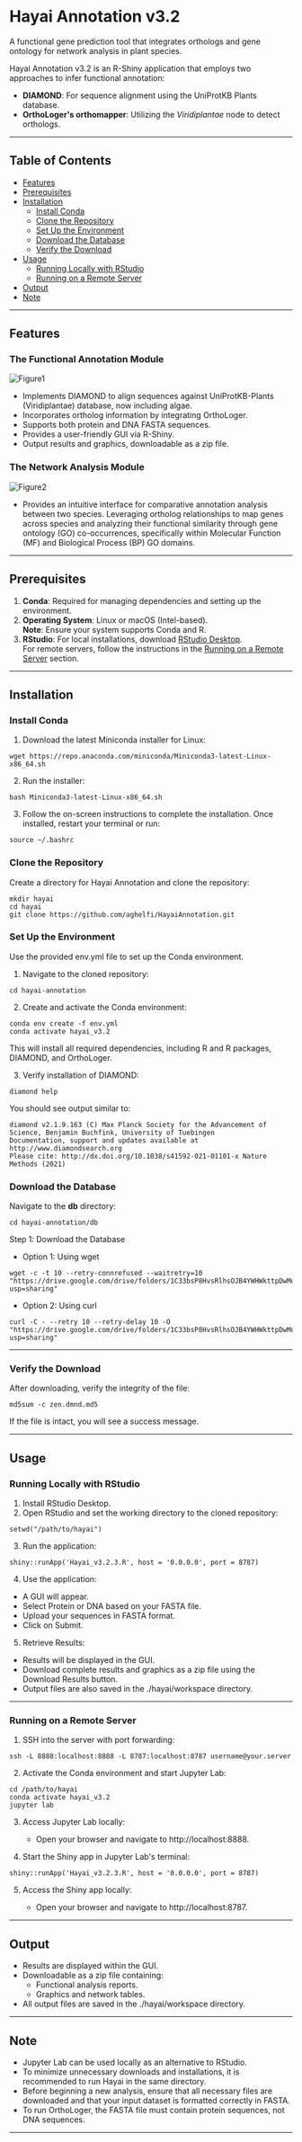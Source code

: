 # Hayai Annotation v3.2

A functional gene prediction tool that integrates orthologs and gene ontology for network analysis in plant species.

Hayai Annotation v3.2 is an R-Shiny application that employs two approaches to infer functional annotation:

- **DIAMOND**: For sequence alignment using the UniProtKB Plants database.
- **OrthoLoger's orthomapper**: Utilizing the *Viridiplantae* node to detect orthologs.

---

## Table of Contents

- [Features](#features)
- [Prerequisites](#prerequisites)
- [Installation](#installation)
  - [Install Conda](#install-conda)
  - [Clone the Repository](#clone-the-repository)
  - [Set Up the Environment](#set-up-the-environment)
  - [Download the Database](#download-the-database)
  - [Verify the Download](#verify-the-download)
- [Usage](#usage)
  - [Running Locally with RStudio](#running-locally-with-rstudio)
  - [Running on a Remote Server](#running-on-a-remote-server)
- [Output](#output)
- [Note](#note)

---

## Features

### The Functional Annotation Module

  ![Figure1](https://github.com/user-attachments/assets/f2c8c95c-0533-4370-bff7-fe96de82aebd)

  - Implements DIAMOND to align sequences against UniProtKB-Plants (Viridiplantae) database, now including algae.
  - Incorporates ortholog information by integrating OrthoLoger.
  - Supports both protein and DNA FASTA sequences.
  - Provides a user-friendly GUI via R-Shiny.
  - Output results and graphics, downloadable as a zip file.


### The Network Analysis Module

![Figure2](https://github.com/user-attachments/assets/72bdcadd-1d13-4b64-90f4-14bda4d3d2e0)


  - Provides an intuitive interface for comparative annotation analysis between two species. Leveraging ortholog relationships to map genes across species and analyzing their functional similarity through gene ontology (GO) co-occurrences, specifically within Molecular Function (MF) and Biological Process (BP) GO domains.

---

## Prerequisites

1. **Conda**: Required for managing dependencies and setting up the environment.
2. **Operating System**: Linux or macOS (Intel-based).  
   **Note**: Ensure your system supports Conda and R.
3. **RStudio**: For local installations, download [RStudio Desktop](https://posit.co/download/rstudio-desktop/).  
   For remote servers, follow the instructions in the [Running on a Remote Server](#running-on-a-remote-server) section.

---

## Installation

### Install Conda

1. Download the latest Miniconda installer for Linux:

```
wget https://repo.anaconda.com/miniconda/Miniconda3-latest-Linux-x86_64.sh
```
2. Run the installer:
```
bash Miniconda3-latest-Linux-x86_64.sh
```
3. Follow the on-screen instructions to complete the installation. Once installed, restart your terminal or run:

```
source ~/.bashrc
```
### Clone the Repository
Create a directory for Hayai Annotation and clone the repository:
```
mkdir hayai
cd hayai
git clone https://github.com/aghelfi/HayaiAnnotation.git
```
### Set Up the Environment
Use the provided env.yml file to set up the Conda environment.

1. Navigate to the cloned repository:
```
cd hayai-annotation
```
2. Create and activate the Conda environment:
```
conda env create -f env.yml
conda activate hayai_v3.2
```
This will install all required dependencies, including R and R packages, DIAMOND, and OrthoLoger.

3. Verify installation of DIAMOND:
```
diamond help
```
You should see output similar to:
```
diamond v2.1.9.163 (C) Max Planck Society for the Advancement of Science, Benjamin Buchfink, University of Tuebingen
Documentation, support and updates available at http://www.diamondsearch.org
Please cite: http://dx.doi.org/10.1038/s41592-021-01101-x Nature Methods (2021)
```
### Download the Database
Navigate to the **db** directory:
```
cd hayai-annotation/db
```
Step 1: Download the Database

  - Option 1: Using wget
```
wget -c -t 10 --retry-connrefused --waitretry=10 "https://drive.google.com/drive/folders/1C33bsP8HvsRlhsOJB4YWHWkttpDwMqNw?usp=sharing"
```
  - Option 2: Using curl
```
curl -C - --retry 10 --retry-delay 10 -O "https://drive.google.com/drive/folders/1C33bsP8HvsRlhsOJB4YWHWkttpDwMqNw?usp=sharing"
```

---
### Verify the Download
After downloading, verify the integrity of the file:
```
md5sum -c zen.dmnd.md5
```
If the file is intact, you will see a success message.

---

## Usage

### Running Locally with RStudio

1. Install RStudio Desktop.
2. Open RStudio and set the working directory to the cloned repository:
```
setwd("/path/to/hayai")
```
3. Run the application:
```
shiny::runApp('Hayai_v3.2.3.R', host = '0.0.0.0', port = 8787)
```
4. Use the application:

  - A GUI will appear.
  - Select Protein or DNA based on your FASTA file.
  - Upload your sequences in FASTA format.
  - Click on Submit.

5. Retrieve Results:
   
  - Results will be displayed in the GUI.
  - Download complete results and graphics as a zip file using the Download Results button.
  - Output files are also saved in the ./hayai/workspace directory.

---

### Running on a Remote Server

1. SSH into the server with port forwarding:
   
```
ssh -L 8888:localhost:8888 -L 8787:localhost:8787 username@your.server
```
2. Activate the Conda environment and start Jupyter Lab:
  
```
cd /path/to/hayai
conda activate hayai_v3.2
jupyter lab
```
3. Access Jupyter Lab locally:
   
   - Open your browser and navigate to http://localhost:8888.

5. Start the Shiny app in Jupyter Lab's terminal:
   
```
shiny::runApp('Hayai_v3.2.3.R', host = '0.0.0.0', port = 8787)
```

5. Access the Shiny app locally:

   - Open your browser and navigate to http://localhost:8787.

---

## Output

  - Results are displayed within the GUI.
  - Downloadable as a zip file containing:
    - Functional analysis reports.
    - Graphics and network tables.
  - All output files are saved in the ./hayai/workspace directory.

---
## Note

  - Jupyter Lab can be used locally as an alternative to RStudio.
  - To minimize unnecessary downloads and installations, it is recommended to run Hayai in the same directory.
  - Before beginning a new analysis, ensure that all necessary files are downloaded and that your input dataset is formatted correctly in FASTA.
  - To run OrthoLoger, the FASTA file must contain protein sequences, not DNA sequences.

---
